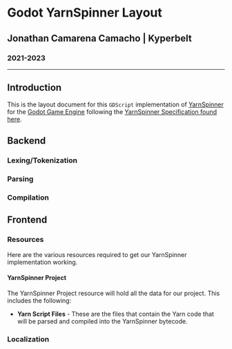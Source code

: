 # Godot YarnSpinner Layout 
## Jonathan Camarena Camacho | Kyperbelt
### 2021-2023
---
## Introduction
This is the layout document for this `GDScript` implementation of [YarnSpinner](https://github.com/YarnSpinnerTool/YarnSpinner) for the [Godot Game Engine](https://godotengine.org/) following the [YarnSpinner Specification found here](https://github.com/YarnSpinnerTool/YarnSpinner/blob/main/Documentation/Yarn-Spec.md).

## Backend
### Lexing/Tokenization
### Parsing
### Compilation
## Frontend
### Resources
Here are the various resources required to get our YarnSpinner implementation working.
#### **YarnSpinner Project** 
The YarnSpinner Project resource will hold all the data for our project. This includes the following: 
* **Yarn Script Files** - These are the files that contain the Yarn code that will be parsed and compiled into the YarnSpinner bytecode.

### Localization

